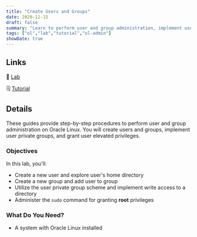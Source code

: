 ```yaml
---
title: "Create Users and Groups"
date: 2020-12-15
draft: false
summary: "Learn to perform user and group administration, implement user private group scheme, and grant user elevated privileges."
tags: ["ol","lab","tutorial","ol-admin"]
showDate: true
---
```


## Links

:crescent_moon: [Lab](https://luna.oracle.com/lab/fb0e97c0-4522-422f-8be3-dd6f70a7b96e)

:spiral_notepad: [Tutorial](https://docs.oracle.com/en/learn/ol-users-groups)

## Details

These guides provide step-by-step procedures to perform user and group administration on Oracle Linux. You will create users and groups, implement user private groups, and grant user elevated privileges.

### Objectives

In this lab, you'll:

  - Create a new user and explore user's home directory
  - Create a new group and add user to group
  - Utilize the user private group scheme and implement write access to a directory
  - Administer the `sudo` command for granting **root** privileges

### What Do You Need?

  - A system with Oracle Linux installed


